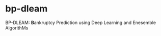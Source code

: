 # bp-dleam
BP-DLEAM: <strong>**B**</strong>ankruptcy Prediction using Deep Learning and Enesemble AlgorithMs
